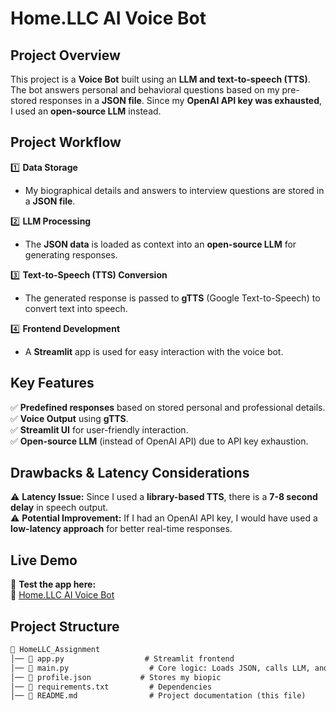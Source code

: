 # **Home.LLC AI Voice Bot**  

## **Project Overview**  
This project is a **Voice Bot** built using an **LLM and text-to-speech (TTS)**. The bot answers personal and behavioral questions based on my pre-stored responses in a **JSON file**. Since my **OpenAI API key was exhausted**, I used an **open-source LLM** instead.  

## **Project Workflow**  

1️⃣ **Data Storage**  
- My biographical details and answers to interview questions are stored in a **JSON file**.  

2️⃣ **LLM Processing**  
- The **JSON data** is loaded as context into an **open-source LLM** for generating responses.  

3️⃣ **Text-to-Speech (TTS) Conversion**  
- The generated response is passed to **gTTS** (Google Text-to-Speech) to convert text into speech.  

4️⃣ **Frontend Development**  
- A **Streamlit** app is used for easy interaction with the voice bot.  

## **Key Features**  
✅ **Predefined responses** based on stored personal and professional details.  
✅ **Voice Output** using **gTTS**.  
✅ **Streamlit UI** for user-friendly interaction.  
✅ **Open-source LLM** (instead of OpenAI API) due to API key exhaustion.  

## **Drawbacks & Latency Considerations**  
⚠ **Latency Issue:** Since I used a **library-based TTS**, there is a **7-8 second delay** in speech output.  
⚠ **Potential Improvement:** If I had an OpenAI API key, I would have used a **low-latency approach** for better real-time responses.  

## **Live Demo**  
🎤 **Test the app here:**  
🔗 [Home.LLC AI Voice Bot](https://sibanink-homellc-assignment-app-jkdcmh.streamlit.app/)  

## **Project Structure**  
```md
📂 HomeLLC_Assignment  
│── 📄 app.py                  # Streamlit frontend  
│── 📄 main.py                  # Core logic: Loads JSON, calls LLM, and TTS  
│── 📄 profile.json           # Stores my biopic  
│── 📄 requirements.txt         # Dependencies  
│── 📄 README.md                # Project documentation (this file)  
